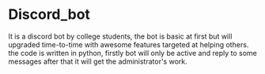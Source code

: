 # Discord_bot
It is a discord bot by college students, the bot is basic at first but will upgraded time-to-time with awesome features targeted at helping others.
the code is written in python, firstly bot will only be active and reply to some messages after that it will get the administrator's work.

